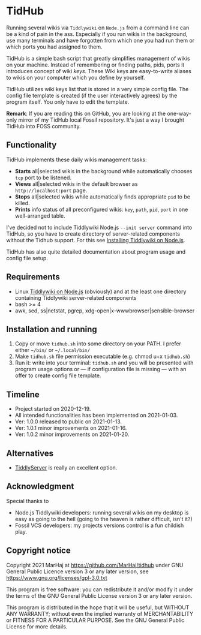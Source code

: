 # TidHub

Running several wikis via `Tiddlywiki` on `Node.js` from a command line can be a kind of pain in the ass. Especially if you run wikis in the background, use many terminals and have forgotten from which one you had run them or which ports you had assigned to them.

TidHub is a simple bash script that greatly simplifies management of wikis on your machine. Instead of remembering or finding paths, pids, ports it introduces concept of wiki *keys*. These Wiki keys are easy-to-write aliases to wikis on your computer which you define by yourself.

TidHub utilizes wiki keys list that is stored in a very simple config file. The config file template is created (if the user interactively agrees) by the program itself. You only have to edit the template.

**Remark**: If you are reading this on GitHub, you are looking at the one-way-only mirror of my TidHub local Fossil repository. It's just a way I brought TidHub into FOSS community.

## Functionality

TidHub implements these daily wikis management tasks:

* **Starts** all|selected wikis in the background while automatically chooses `tcp` port to be listened.
* **Views** all|selected wikis in the default browser as `http://localhost:port` page.
* **Stops** all|selected wikis while automatically finds appropriate `pid` to be killed.
* **Prints** info status of all preconfigured wikis: `key`, `path`, `pid`, `port` in one well-arranged table.

I've decided not to include Tiddlywiki Node.js `--init server` command into TidHub, so you have to create directory of server-related components without the Tidhub support. For this see [Installing Tiddlywiki on Node.js](https://tiddlywiki.com/#Installing%20TiddlyWiki%20on%20Node.js).

TidHub has also quite detailed documentation about program usage and config file setup.

## Requirements

* Linux
[Tiddlywiki on Node.js](https://tiddlywiki.com/#Installing%20TiddlyWiki%20on%20Node.js) (obviously) and at the least one directory containing Tiddlywiki server-related components
* bash >= 4
* awk, sed, ss|netstat, pgrep, xdg-open|x-wwwbrowser|sensible-browser

## Installation and running

1. Copy or move `tidhub.sh` into some directory on your PATH. I prefer either `~/bin/` or `~/.local/bin/`
2. Make `tidhub.sh` file permission executable (e.g. chmod u+x `tidhub.sh`)
3. Run it: write into your terminal: `tidhub.sh` and you will be presented with program usage options or — if configuration file is missing — with an offer to create config file template.

## Timeline

* Project started on 2020-12-19.
* All intended functionalities has been implemented on 2021-01-03.
* Ver: 1.0.0 released to public on 2021-01-13.
* Ver: 1.0.1 minor improvements on 2021-01-16.
* Ver: 1.0.2 minor improvements on 2021-01-20.

## Alternatives

* [TiddlyServer](https://arlen22.github.io/tiddlyserver/) is really an excellent option.

## Acknowledgment

Special thanks to

* Node.js Tiddlywiki developers: running several wikis on my desktop is easy as going to the hell (going to the heaven is rather difficult, isn't it?)
* Fossil VCS developers: my projects versions control is a fun childish play.

## Copyright notice

Copyright  2021 MarHaj at https://github.com/MarHaj/tidhub
under GNU General Public Licence version 3 or any later version, see <https://www.gnu.org/licenses/gpl-3.0.txt>

This program is free software: you can redistribute it and/or modify it under the terms of the GNU General Public License version 3 or any later version.

This program is distributed in the hope that it will be useful, but WITHOUT ANY WARRANTY; without even the implied warranty of MERCHANTABILITY or FITNESS FOR A PARTICULAR PURPOSE.  See the GNU General Public License for more details.

